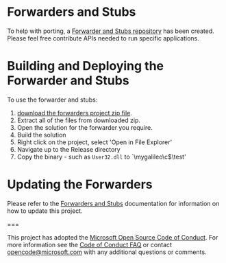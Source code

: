 Forwarders and Stubs
==========
To help with porting, a [Forwarder and Stubs repository](http://github.com/ms-iot/forwarders) has been created. Please feel free contribute APIs needed to run specific applications. 

# Building and Deploying the Forwarder and Stubs
To use the forwarder and stubs:

1. [download the forwarders project zip file](https://github.com/ms-iot/forwarders/archive/master.zip). 
1. Extract all of the files from downloaded zip.
1. Open the solution for the forwarder you require.
1. Build the solution
1. Right click on the project, select 'Open in File Explorer'
1. Navigate up to the Release directory
1. Copy the binary - such as `User32.dll` to `\\mygalileo\c$\test'

# Updating the Forwarders
Please refer to the [Forwarders and Stubs](http://ms-iot.github.io/content/Forwarders.htm) documentation for information on how to update this project.


===

This project has adopted the [Microsoft Open Source Code of Conduct](http://microsoft.github.io/codeofconduct). For more information see the [Code of Conduct FAQ](http://microsoft.github.io/codeofconduct/faq.md) or contact [opencode@microsoft.com](mailto:opencode@microsoft.com) with any additional questions or comments. 
